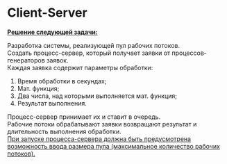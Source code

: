 # Client-Server
<b><u>Решение следующей задачи:</b></u><br/>

Разработка системы, реализующей пул рабочих потоков.<br/>
Создать процесс-сервер, который получает заявки от процессов-генераторов заявок.<br/>
Каждая заявка содержит параметры обработки: 

1) Время обработки в секундах;
2) Мат. функция;
3) Два числа, над которыми выполняется мат. функция;
4) Результат выполнения. 

Процесс-сервер принимает их и ставит в очередь. <br/>
Рабочие потоки обрабатывают заявки возвращают результат и длительность выполнения обработки.<br/>
<u>При запуске процесса-сервера должна быть предусмотрена возможность ввода
размера пула (максимальное количество рабочих потоков).</u>
